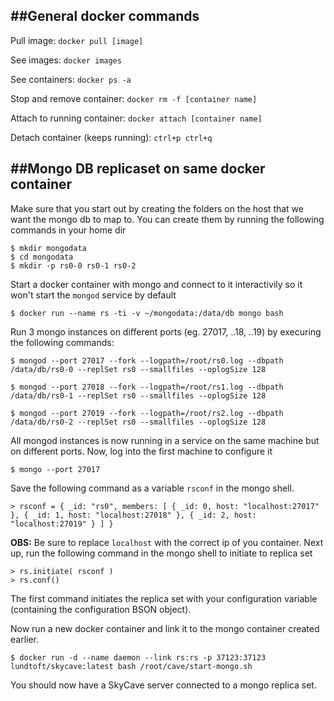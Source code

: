##General docker commands
---

Pull image: ```docker pull [image]```

See images: ``docker images``

See containers: ``docker ps -a``

Stop and remove container: ``docker rm -f [container name]``

Attach to running container: ``docker attach [container name]``

Detach container (keeps running): ``ctrl+p ctrl+q``



##Mongo DB replicaset on same docker container
---

Make sure that you start out by creating the folders on the host that we want the mongo db to map to. You can create them by running the following commands in your home dir

```
$ mkdir mongodata
$ cd mongodata
$ mkdir -p rs0-0 rs0-1 rs0-2
```

Start a docker container with mongo and connect to it interactivily so it won't start the ```mongod``` service by default

```
$ docker run --name rs -ti -v ~/mongodata:/data/db mongo bash
```

Run 3 mongo instances on different ports (eg. 27017, ..18, ..19) by execuring the following commands:

```
$ mongod --port 27017 --fork --logpath=/root/rs0.log --dbpath /data/db/rs0-0 --replSet rs0 --smallfiles --oplogSize 128

$ mongod --port 27018 --fork --logpath=/root/rs1.log --dbpath /data/db/rs0-1 --replSet rs0 --smallfiles --oplogSize 128

$ mongod --port 27019 --fork --logpath=/root/rs2.log --dbpath /data/db/rs0-2 --replSet rs0 --smallfiles --oplogSize 128
```

All mongod instances is now running in a service on the same machine but on different ports. Now, log into the first machine to configure it

```
$ mongo --port 27017
```

Save the following command as a variable ```rsconf``` in the mongo shell.

```
> rsconf = { _id: "rs0", members: [ { _id: 0, host: "localhost:27017" }, { _id: 1, host: "localhost:27018" }, { _id: 2, host: "localhost:27019" } ] }
```

**OBS:** Be sure to replace ```localhost``` with the correct ip of you container.
Next up, run the following command in the mongo shell to initiate to replica set

```
> rs.initiate( rsconf )
> rs.conf()
```

The first command initiates the replica set with your configuration variable (containing the configuration BSON object).

Now run a new docker container and link it to the mongo container created earlier.

```
$ docker run -d --name daemon --link rs:rs -p 37123:37123 lundtoft/skycave:latest bash /root/cave/start-mongo.sh
```

You should now have a SkyCave server connected to a mongo replica set.
